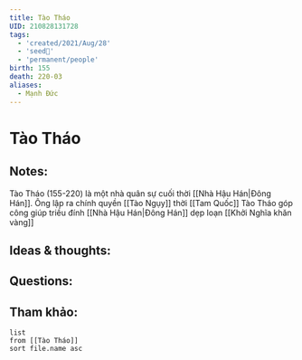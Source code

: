 ```yaml
---
title: Tào Tháo
UID: 210828131728
tags:
  - 'created/2021/Aug/28'
  - 'seed🥜'
  - 'permanent/people'
birth: 155
death: 220-03
aliases:
  - Mạnh Đức
---
```

# Tào Tháo

## Notes:
Tào Tháo (155-220) là một nhà quân sự cuối thời [[Nhà Hậu Hán|Đông Hán]]. Ông lập ra chính quyền [[Tào Ngụy]] thời [[Tam Quốc]]
Tào Tháo góp công giúp triều đính [[Nhà Hậu Hán|Đông Hán]] dẹp loạn [[Khởi Nghĩa khăn vàng]]

## Ideas & thoughts:

## Questions:


## Tham khảo:
```dataview
list
from [[Tào Tháo]]
sort file.name asc
```